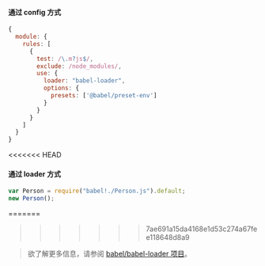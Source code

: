 #### 通过 config 方式

```js
{
  module: {
    rules: [
      {
        test: /\.m?js$/,
        exclude: /node_modules/,
        use: {
          loader: "babel-loader",
          options: {
            presets: ['@babel/preset-env']
          }
        }
      }
    ]
  }
}
```

<<<<<<< HEAD
#### 通过 loader 方式

```js
var Person = require("babel!./Person.js").default;
new Person();
```

=======
>>>>>>> 7ae691a15da4168e1d53c274a67fee118648d8a9
<blockquote class="babel-callout babel-callout-info">
  <p>
    欲了解更多信息，请参阅 <a href="https://github.com/babel/babel-loader">babel/babel-loader 项目</a>。
  </p>
</blockquote>
